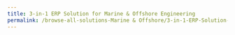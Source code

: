 ```yaml
---
title: 3-in-1 ERP Solution for Marine & Offshore Engineering
permalink: /browse-all-solutions-Marine & Offshore/3-in-1-ERP-Solution-for-Marine-&-Offshore-Engineering
---
```


